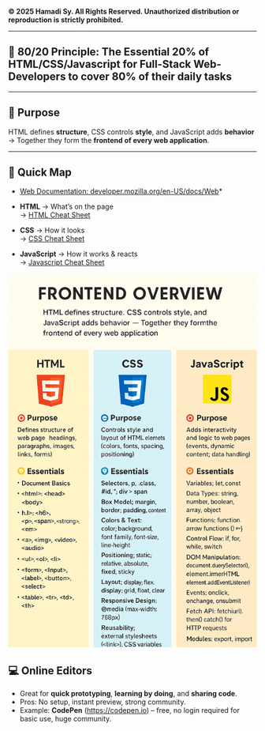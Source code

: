 **© 2025 Hamadi Sy. All Rights Reserved. Unauthorized distribution or reproduction is strictly prohibited.**

---

## 🚀 80/20 Principle: The Essential 20% of HTML/CSS/Javascript for Full-Stack Web-Developers to cover 80% of their daily tasks

---

## 🎯 Purpose
HTML defines **structure**, CSS controls **style**, and JavaScript adds **behavior** → Together they form the **frontend of every web application**.

---

## 🧩 Quick Map
- [Web Documentation: developer.mozilla.org/en-US/docs/Web](developer.mozilla.org/en-US/docs/Web/)* 

- **HTML** → What’s on the page  
→ [HTML Cheat Sheet](./cheat-sheet-HTML.md)  

- **CSS** → How it looks  
→ [CSS Cheat Sheet](./cheat-sheet-CSS.md) 

- **JavaScript** → How it works & reacts  
→ [Javascript Cheat Sheet](./cheat-sheet-Javascript.md)  

![HTML/CSS/Javascript Infographic](./imgs/html_css_javascript.png)

## 💻 Online Editors
- Great for **quick prototyping**, **learning by doing**, and **sharing code**.  
- Pros: No setup, instant preview, strong community.  
- Example: **CodePen** (https://codepen.io) – free, no login required for basic use, huge community.
